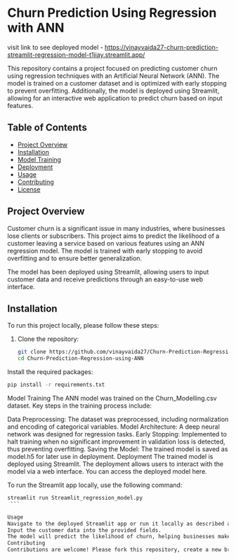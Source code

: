 # Churn Prediction Using Regression with ANN

visit link to see deployed model - https://vinayvaida27-churn-prediction-streamlit-regression-model-t1jiay.streamlit.app/

This repository contains a project focused on predicting customer churn using regression techniques with an Artificial Neural Network (ANN). The model is trained on a customer dataset and is optimized with early stopping to prevent overfitting. Additionally, the model is deployed using Streamlit, allowing for an interactive web application to predict churn based on input features.

## Table of Contents

- [Project Overview](#project-overview)
- [Installation](#installation)
- [Model Training](#model-training)
- [Deployment](#deployment)
- [Usage](#usage)
- [Contributing](#contributing)
- [License](#license)

## Project Overview

Customer churn is a significant issue in many industries, where businesses lose clients or subscribers. This project aims to predict the likelihood of a customer leaving a service based on various features using an ANN regression model. The model is trained with early stopping to avoid overfitting and to ensure better generalization.

The model has been deployed using Streamlit, allowing users to input customer data and receive predictions through an easy-to-use web interface.

## Installation

To run this project locally, please follow these steps:

1. Clone the repository:
   ```bash
   git clone https://github.com/vinayvaida27/Churn-Prediction-Regression-using-ANN.git
   cd Churn-Prediction-Regression-using-ANN
      ```
Install the required packages:
   ```bash
   pip install -r requirements.txt
   ```
Model Training
The ANN model was trained on the Churn_Modelling.csv dataset. Key steps in the training process include:

Data Preprocessing: The dataset was preprocessed, including normalization and encoding of categorical variables.
Model Architecture: A deep neural network was designed for regression tasks.
Early Stopping: Implemented to halt training when no significant improvement in validation loss is detected, thus preventing overfitting.
Saving the Model: The trained model is saved as model.h5 for later use in deployment.
Deployment
The trained model is deployed using Streamlit. The deployment allows users to interact with the model via a web interface. You can access the deployed model here.

To run the Streamlit app locally, use the following command:
   ```bash
   streamlit run Streamlit_regression_model.py
    ```

Usage
Navigate to the deployed Streamlit app or run it locally as described above.
Input the customer data into the provided fields.
The model will predict the likelihood of churn, helping businesses make informed decisions.
Contributing
Contributions are welcome! Please fork this repository, create a new branch, and submit a pull request.


